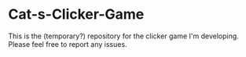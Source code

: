 # Cat-s-Clicker-Game
This is the (temporary?) repository for the clicker game I'm developing. Please feel free to report any issues.
